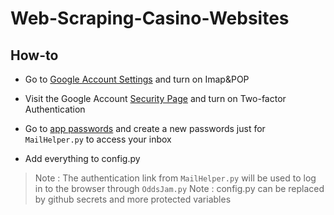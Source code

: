 # Web-Scraping-Casino-Websites
## How-to
- Go to [Google Account Settings](https://mail.google.com/mail/u/0/#settings/fwdandpop) and turn on Imap&POP
- Visit the Google Account [Security Page](https://myaccount.google.com/security) and turn on Two-factor Authentication
- Go to [app passwords](https://myaccount.google.com/apppasswords) and create a new passwords just for  ```MailHelper.py``` to access your inbox

- Add everything to config.py

> Note : The authentication link from ```MailHelper.py``` will be used to log in to the browser through  ```OddsJam.py```
> Note : config.py can be replaced by github secrets and more protected variables
